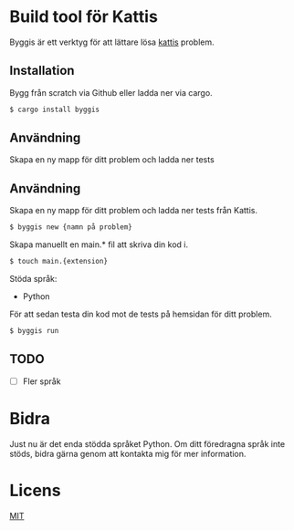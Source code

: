 # Build tool för Kattis

Byggis är ett verktyg för att lättare lösa [kattis](https://open.kattis.com) problem.

## Installation
Bygg från scratch via Github eller ladda ner via cargo. 
```bash
$ cargo install byggis
```
## Användning 

Skapa en ny mapp för ditt problem och ladda ner tests

## Användning 

Skapa en ny mapp för ditt problem och ladda ner tests från Kattis.
```bash
$ byggis new {namn på problem}
```

Skapa manuellt en main.* fil att skriva din kod i.
```bash
$ touch main.{extension}
```
Stöda språk:
* Python

För att sedan testa din kod mot de tests på hemsidan för ditt problem.
```bash
$ byggis run
```

## TODO
- [ ] Fler språk

# Bidra
Just nu är det enda stödda språket Python. Om ditt föredragna språk inte stöds, bidra gärna genom att kontakta mig för mer information.

# Licens
[MIT](https://choosealicense.com/licenses/mit/)
